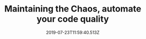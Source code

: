 ---
section: content
title: Maintaining the Chaos, automate your code quality
date: 2019-07-23T11:59:40.513Z
description: >-
    In this talk Steve will give an introduction to how you can maintain quality more autonomously with a small set of tools and better practices.
video: https://www.youtube.com/embed/aTJjb5jR-kI
slides: juststeveking/YeEc1Z
event: PHP South Wales
---